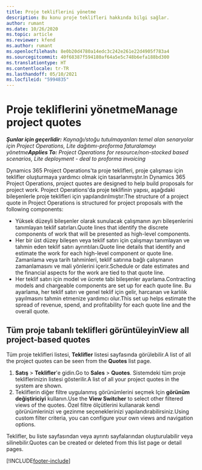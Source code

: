 ```yaml
---
title: Proje tekliflerini yönetme
description: Bu konu proje teklifleri hakkında bilgi sağlar.
author: rumant
ms.date: 10/26/2020
ms.topic: article
ms.reviewer: kfend
ms.author: rumant
ms.openlocfilehash: 8e0b20d4780a14edc3c242e261e22d4905f783a4
ms.sourcegitcommit: 40f68387f594180af64a5e5c748b6efa188bd300
ms.translationtype: HT
ms.contentlocale: tr-TR
ms.lasthandoff: 05/10/2021
ms.locfileid: "5994835"
---
```

# <a name="manage-project-quotes"></a><span data-ttu-id="64d14-103">Proje tekliflerini yönetme</span><span class="sxs-lookup"><span data-stu-id="64d14-103">Manage project quotes</span></span>

<span data-ttu-id="64d14-104">_**Şunlar için geçerlidir:** Kaynağı/stoğu tutulmayanları temel alan senaryolar için Project Operations, Lite dağıtımı-proforma faturalamayı yönetme_</span><span class="sxs-lookup"><span data-stu-id="64d14-104">_**Applies To:** Project Operations for resource/non-stocked based scenarios, Lite deployment - deal to proforma invoicing_</span></span>

<span data-ttu-id="64d14-105">Dynamics 365 Project Operations'ta proje teklifleri, proje çalışması için teklifler oluşturmaya yardımcı olmak için tasarlanmıştır.</span><span class="sxs-lookup"><span data-stu-id="64d14-105">In Dynamics 365 Project Operations, project quotes are designed to help build proposals for project work.</span></span> <span data-ttu-id="64d14-106">Project Operations'da proje teklifinin yapısı, aşağıdaki bileşenlerle proje teklifleri için yapılandırılmıştır:</span><span class="sxs-lookup"><span data-stu-id="64d14-106">The structure of a project quote in Project Operations is structured for project proposals with the following components:</span></span>

  - <span data-ttu-id="64d14-107">Yüksek düzeyli bileşenler olarak sunulacak çalışmanın ayrı bileşenlerini tanımlayan teklif satırları.</span><span class="sxs-lookup"><span data-stu-id="64d14-107">Quote lines that identify the discrete components of work that will be presented as high-level components.</span></span>
  - <span data-ttu-id="64d14-108">Her bir üst düzey bileşen veya teklif satırı için çalışmayı tanımlayan ve tahmin eden teklif satırı ayrıntıları.</span><span class="sxs-lookup"><span data-stu-id="64d14-108">Quote line details that identify and estimate the work for each high-level component or quote line.</span></span> <span data-ttu-id="64d14-109">Zamanlama veya tarih tahminleri, teklif satırına bağlı çalışmanın zamanlamasını ve mali yönlerini içerir.</span><span class="sxs-lookup"><span data-stu-id="64d14-109">Schedule or date estimates and the financial aspects for the work are tied to that quote line.</span></span>
  - <span data-ttu-id="64d14-110">Her teklif satırı için model ve ücrete tabi bileşenler ayarlama.</span><span class="sxs-lookup"><span data-stu-id="64d14-110">Contracting models and chargeable components are set up for each quote line.</span></span> <span data-ttu-id="64d14-111">Bu ayarlama, her teklif satırı ve genel teklif için gelir, harcanan ve karlılık yayılmasını tahmin etmenize yardımcı olur.</span><span class="sxs-lookup"><span data-stu-id="64d14-111">This set up helps estimate the spread of revenue, spend, and profitability for each quote line and the overall quote.</span></span>

## <a name="view-all-project-based-quotes"></a><span data-ttu-id="64d14-112">Tüm proje tabanlı teklifleri görüntüleyin</span><span class="sxs-lookup"><span data-stu-id="64d14-112">View all project-based quotes</span></span>

<span data-ttu-id="64d14-113">Tüm proje teklifleri listesi, **Teklifler** listesi sayfasında görülebilir.</span><span class="sxs-lookup"><span data-stu-id="64d14-113">A list of all the project quotes can be seen from the **Quotes** list page.</span></span> 

1. <span data-ttu-id="64d14-114">**Satış** > **Teklifler**'e gidin.</span><span class="sxs-lookup"><span data-stu-id="64d14-114">Go to **Sales** > **Quotes**.</span></span> <span data-ttu-id="64d14-115">Sistemdeki tüm proje tekliflerinizin listesi gösterilir.</span><span class="sxs-lookup"><span data-stu-id="64d14-115">A list of all your project quotes in the system are shown.</span></span> 
2. <span data-ttu-id="64d14-116">Tekliflerin diğer filtre uygulanmış görünümlerini seçmek Için **görünüm değiştiriciyi** kullanın.</span><span class="sxs-lookup"><span data-stu-id="64d14-116">Use the **View Switcher** to select other filtered views of the quotes.</span></span> <span data-ttu-id="64d14-117">Özel filtre ölçütlerini kullanarak kendi görünümlerinizi ve gezinme seçeneklerinizi yapılandırabilirsiniz.</span><span class="sxs-lookup"><span data-stu-id="64d14-117">Using custom filter criteria, you can configure your own views and navigation options.</span></span>

<span data-ttu-id="64d14-118">Teklifler, bu liste sayfasından veya ayrıntı sayfalarından oluşturulabilir veya silinebilir.</span><span class="sxs-lookup"><span data-stu-id="64d14-118">Quotes can be created or deleted from this list page or detail pages.</span></span>


[!INCLUDE[footer-include](../../includes/footer-banner.md)]